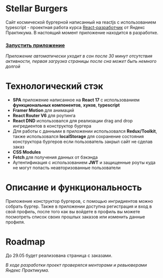 # Stellar Burgers

Сайт космической бургерной написанный на reactjs с использованием typescript - проектная работа курса [React-разработчик](https://practicum.yandex.ru/react/) от Яндекс Практикума. В настоящий момент приложение находится в разработке.

### [Запустить приложение](https://malsomeister-burger-site.herokuapp.com/)

_Приложение автоматически уходит в сон после 30 минут отсутствия активности, первая загрузка страницы после сна может быть немного долгой_

# Технологический стэк

- **SPA** приложение написанное на **React 17** с использованием **функциональных компонентов**, **хуков**, **typescript**
- **Framer Motion** для анимаций
- **React Router V6** для роутинга
- **React DND** использовался для реализации drag and drop ингредиентов в конструктор бургера
- Для работы с данными в приложении использовался **Redux/Toolkit**, также использовался **localStorage** для сохранение состояния конструктора бургеров если пользователь закрыл сайт не сделав заказ
- **CSS Modules**
- **Fetch** для получения данных от бэкэнда
- Аутентификация с использованием **JWT** и защищенные роуты куда не могут попасть неавторизованные пользователи

# Описание и функциональность

Приложение конструктор бургеров, с помощью ингридиентов можно собрать бургер.
Также в приложении доступна регистрация и вход в свой профиль, после того как вы войдете в профиль вы можете посмотреть список своих прошлых заказов или изменить данные профиля.

# Roadmap

До 29.05 будет реализована страница с заказами.

_В ходе разработки проект проверялся менторами и ревьюверами Яндекс Практикума._
